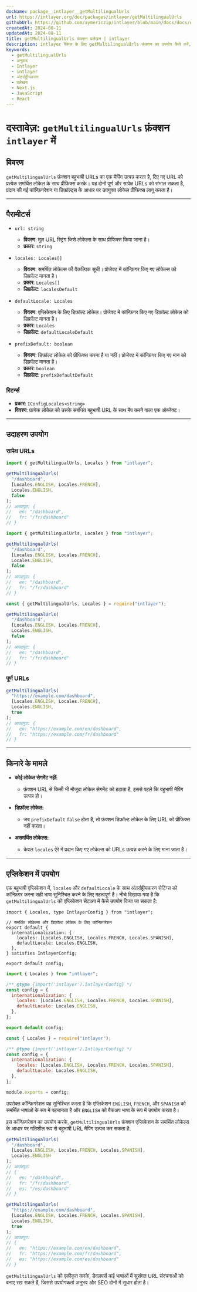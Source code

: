 ```yaml
---
docName: package__intlayer__getMultilingualUrls
url: https://intlayer.org/doc/packages/intlayer/getMultilingualUrls
githubUrl: https://github.com/aymericzip/intlayer/blob/main/docs/docs/en/packages/intlayer/getMultilingualUrls.md
createdAt: 2024-08-11
updatedAt: 2024-08-11
title: getMultilingualUrls फ़ंक्शन प्रलेखन | intlayer
description: intlayer पैकेज के लिए getMultilingualUrls फ़ंक्शन का उपयोग कैसे करें, यह जानें
keywords:
  - getMultilingualUrls
  - अनुवाद
  - Intlayer
  - intlayer
  - अंतर्राष्ट्रीयकरण
  - प्रलेखन
  - Next.js
  - JavaScript
  - React
---
```


# दस्तावेज़: `getMultilingualUrls` फ़ंक्शन `intlayer` में

## विवरण

`getMultilingualUrls` फ़ंक्शन बहुभाषी URLs का एक मैपिंग उत्पन्न करता है, दिए गए URL को प्रत्येक समर्थित लोकेल के साथ प्रीफिक्स करके। यह दोनों पूर्ण और सापेक्ष URLs को संभाल सकता है, प्रदान की गई कॉन्फ़िगरेशन या डिफ़ॉल्ट्स के आधार पर उपयुक्त लोकेल प्रीफिक्स लागू करता है।

---

## पैरामीटर्स

- `url: string`

  - **विवरण**: मूल URL स्ट्रिंग जिसे लोकेल्स के साथ प्रीफिक्स किया जाना है।
  - **प्रकार**: `string`

- `locales: Locales[]`

  - **विवरण**: समर्थित लोकेल्स की वैकल्पिक सूची। प्रोजेक्ट में कॉन्फ़िगर किए गए लोकेल्स को डिफ़ॉल्ट मानता है।
  - **प्रकार**: `Locales[]`
  - **डिफ़ॉल्ट**: `localesDefault`

- `defaultLocale: Locales`

  - **विवरण**: एप्लिकेशन के लिए डिफ़ॉल्ट लोकेल। प्रोजेक्ट में कॉन्फ़िगर किए गए डिफ़ॉल्ट लोकेल को डिफ़ॉल्ट मानता है।
  - **प्रकार**: `Locales`
  - **डिफ़ॉल्ट**: `defaultLocaleDefault`

- `prefixDefault: boolean`
  - **विवरण**: डिफ़ॉल्ट लोकेल को प्रीफिक्स करना है या नहीं। प्रोजेक्ट में कॉन्फ़िगर किए गए मान को डिफ़ॉल्ट मानता है।
  - **प्रकार**: `boolean`
  - **डिफ़ॉल्ट**: `prefixDefaultDefault`

### रिटर्न्स

- **प्रकार**: `IConfigLocales<string>`
- **विवरण**: प्रत्येक लोकेल को उसके संबंधित बहुभाषी URL के साथ मैप करने वाला एक ऑब्जेक्ट।

---

## उदाहरण उपयोग

### सापेक्ष URLs

```typescript codeFormat="typescript"
import { getMultilingualUrls, Locales } from "intlayer";

getMultilingualUrls(
  "/dashboard",
  [Locales.ENGLISH, Locales.FRENCH],
  Locales.ENGLISH,
  false
);
// आउटपुट: {
//   en: "/dashboard",
//   fr: "/fr/dashboard"
// }
```

```javascript codeFormat="esm"
import { getMultilingualUrls, Locales } from "intlayer";

getMultilingualUrls(
  "/dashboard",
  [Locales.ENGLISH, Locales.FRENCH],
  Locales.ENGLISH,
  false
);
// आउटपुट: {
//   en: "/dashboard",
//   fr: "/fr/dashboard"
// }
```

```javascript codeFormat="commonjs"
const { getMultilingualUrls, Locales } = require("intlayer");

getMultilingualUrls(
  "/dashboard",
  [Locales.ENGLISH, Locales.FRENCH],
  Locales.ENGLISH,
  false
);
// आउटपुट: {
//   en: "/dashboard",
//   fr: "/fr/dashboard"
// }
```

### पूर्ण URLs

```typescript
getMultilingualUrls(
  "https://example.com/dashboard",
  [Locales.ENGLISH, Locales.FRENCH],
  Locales.ENGLISH,
  true
);
// आउटपुट: {
//   en: "https://example.com/en/dashboard",
//   fr: "https://example.com/fr/dashboard"
// }
```

---

## किनारे के मामले

- **कोई लोकेल सेगमेंट नहीं:**

  - फ़ंक्शन URL से किसी भी मौजूदा लोकेल सेगमेंट को हटाता है, इससे पहले कि बहुभाषी मैपिंग उत्पन्न हो।

- **डिफ़ॉल्ट लोकेल:**

  - जब `prefixDefault` `false` होता है, तो फ़ंक्शन डिफ़ॉल्ट लोकेल के लिए URL को प्रीफिक्स नहीं करता।

- **असमर्थित लोकेल्स:**
  - केवल `locales` ऐरे में प्रदान किए गए लोकेल्स को URLs उत्पन्न करने के लिए माना जाता है।

---

## एप्लिकेशन में उपयोग

एक बहुभाषी एप्लिकेशन में, `locales` और `defaultLocale` के साथ अंतर्राष्ट्रीयकरण सेटिंग्स को कॉन्फ़िगर करना सही भाषा सुनिश्चित करने के लिए महत्वपूर्ण है। नीचे दिखाया गया है कि `getMultilingualUrls` को एप्लिकेशन सेटअप में कैसे उपयोग किया जा सकता है:

```tsx codeFormat="typescript"
import { Locales, type IntlayerConfig } from "intlayer";

// समर्थित लोकेल्स और डिफ़ॉल्ट लोकेल के लिए कॉन्फ़िगरेशन
export default {
  internationalization: {
    locales: [Locales.ENGLISH, Locales.FRENCH, Locales.SPANISH],
    defaultLocale: Locales.ENGLISH,
  },
} satisfies IntlayerConfig;

export default config;
```

```javascript codeFormat="esm"
import { Locales } from "intlayer";

/** @type {import('intlayer').IntlayerConfig} */
const config = {
  internationalization: {
    locales: [Locales.ENGLISH, Locales.FRENCH, Locales.SPANISH],
    defaultLocale: Locales.ENGLISH,
  },
};

export default config;
```

```javascript codeFormat="commonjs"
const { Locales } = require("intlayer");

/** @type {import('intlayer').IntlayerConfig} */
const config = {
  internationalization: {
    locales: [Locales.ENGLISH, Locales.FRENCH, Locales.SPANISH],
    defaultLocale: Locales.ENGLISH,
  },
};

module.exports = config;
```

उपरोक्त कॉन्फ़िगरेशन यह सुनिश्चित करता है कि एप्लिकेशन `ENGLISH`, `FRENCH`, और `SPANISH` को समर्थित भाषाओं के रूप में पहचानता है और `ENGLISH` को बैकअप भाषा के रूप में उपयोग करता है।

इस कॉन्फ़िगरेशन का उपयोग करके, `getMultilingualUrls` फ़ंक्शन एप्लिकेशन के समर्थित लोकेल्स के आधार पर गतिशील रूप से बहुभाषी URL मैपिंग उत्पन्न कर सकता है:

```typescript
getMultilingualUrls(
  "/dashboard",
  [Locales.ENGLISH, Locales.FRENCH, Locales.SPANISH],
  Locales.ENGLISH
);
// आउटपुट:
// {
//   en: "/dashboard",
//   fr: "/fr/dashboard",
//   es: "/es/dashboard"
// }

getMultilingualUrls(
  "https://example.com/dashboard",
  [Locales.ENGLISH, Locales.FRENCH, Locales.SPANISH],
  Locales.ENGLISH,
  true
);
// आउटपुट:
// {
//   en: "https://example.com/en/dashboard",
//   fr: "https://example.com/fr/dashboard",
//   es: "https://example.com/es/dashboard"
// }
```

`getMultilingualUrls` को एकीकृत करके, डेवलपर्स कई भाषाओं में सुसंगत URL संरचनाओं को बनाए रख सकते हैं, जिससे उपयोगकर्ता अनुभव और SEO दोनों में सुधार होता है।
